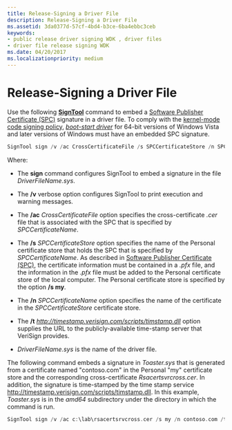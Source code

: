 ```yaml
---
title: Release-Signing a Driver File
description: Release-Signing a Driver File
ms.assetid: 3da0377d-57cf-4bd4-b3ce-6ba4ebbc3ceb
keywords:
- public release driver signing WDK , driver files
- driver file release signing WDK
ms.date: 04/20/2017
ms.localizationpriority: medium
---
```


# Release-Signing a Driver File


Use the following [**SignTool**](https://msdn.microsoft.com/library/windows/hardware/ff551778) command to embed a [Software Publisher Certificate (SPC)](software-publisher-certificate.md) signature in a driver file. To comply with the [kernel-mode code signing policy](kernel-mode-code-signing-policy--windows-vista-and-later-.md), [*boot-start driver*](https://msdn.microsoft.com/library/windows/hardware/ff556272#wdkgloss-boot-start-driver) for 64-bit versions of Windows Vista and later versions of Windows must have an embedded SPC signature.

```cpp
SignTool sign /v /ac CrossCertificateFile /s SPCCertificateStore /n SPCCertificateName /t http://timestamp.verisign.com/scripts/timstamp.dll DriverFileName.sys
```

Where:

-   The **sign** command configures SignTool to embed a signature in the file *DriverFileName.sys*.

-   The **/v** verbose option configures SignTool to print execution and warning messages.

-   The **/ac** *CrossCertificateFile* option specifies the cross-certificate *.cer* file that is associated with the SPC that is specified by *SPCCertificateName*.

-   The **/s** *SPCCertificateStore* option specifies the name of the Personal certificate store that holds the SPC that is specified by *SPCCertificateName*. As described in [Software Publisher Certificate (SPC)](software-publisher-certificate.md), the certificate information must be contained in a *.pfx* file, and the information in the *.pfx* file must be added to the Personal certificate store of the local computer. The Personal certificate store is specified by the option **/s my**.

-   The **/n** *SPCCertificateName* option specifies the name of the certificate in the *SPCCertificateStore* certificate store.

-   The **/t** *http://timestamp.verisign.com/scripts/timstamp.dll* option supplies the URL to the publicly-available time-stamp server that VeriSign provides.

-   *DriverFileName.sys* is the name of the driver file.

The following command embeds a signature in *Toaster.sys* that is generated from a certificate named "contoso.com" in the Personal "my" certificate store and the corresponding cross-certificate *Rsacertsvrcross.cer*. In addition, the signature is time-stamped by the time stamp service http://timestamp.verisign.com/scripts/timstamp.dll. In this example, *Toaster.sys* is in the *amd64* subdirectory under the directory in which the command is run.

```cpp
SignTool sign /v /ac c:\lab\rsacertsrvcross.cer /s my /n contoso.com /t http://timestamp.verisign.com/scripts/timstamp.dll amd64\toaster.sys
```

 

 





